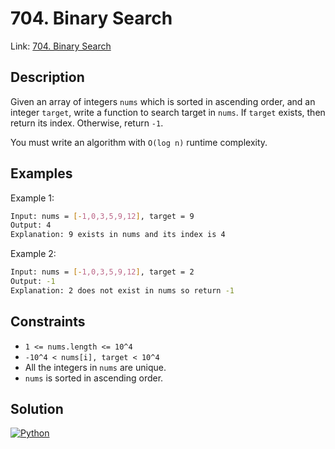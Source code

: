 
# 704. Binary Search

Link: [704. Binary Search](https://leetcode.com/problems/binary-search/)

## Description

Given an array of integers `nums` which is sorted in ascending order, and an integer `target`, write a function to search target in `nums`. If `target` exists, then return its index. Otherwise, return `-1`.

You must write an algorithm with `O(log n)` runtime complexity.

## Examples

Example 1:

```bash
Input: nums = [-1,0,3,5,9,12], target = 9
Output: 4
Explanation: 9 exists in nums and its index is 4
```

Example 2:

```bash
Input: nums = [-1,0,3,5,9,12], target = 2
Output: -1
Explanation: 2 does not exist in nums so return -1
```

## Constraints

- `1 <= nums.length <= 10^4`
- `-10^4 < nums[i], target < 10^4`
- All the integers in `nums` are unique.
- `nums` is sorted in ascending order.

## Solution

[![Python](https://img.shields.io/badge/-Python-black?style=for-the-badge&logo=python)](./solution.py)
